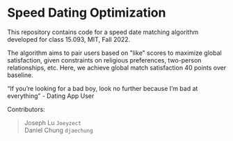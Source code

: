 # Speed Dating Optimization
This repository contains code for a speed date matching algorithm developed for class 15.093, MIT, Fall 2022. 

The algorithm aims to pair users based on "like" scores to maximize global satisfaction, given constraints on religious preferences, two-person relationships, etc. Here, we achieve global match satisfaction 40 points over baseline.

“If you’re looking for a bad boy, look no further because I’m bad at everything”
\- Dating App User

Contributors:
> Joseph Lu `Joeyzect` <br /> Daniel Chung `djaechung`
